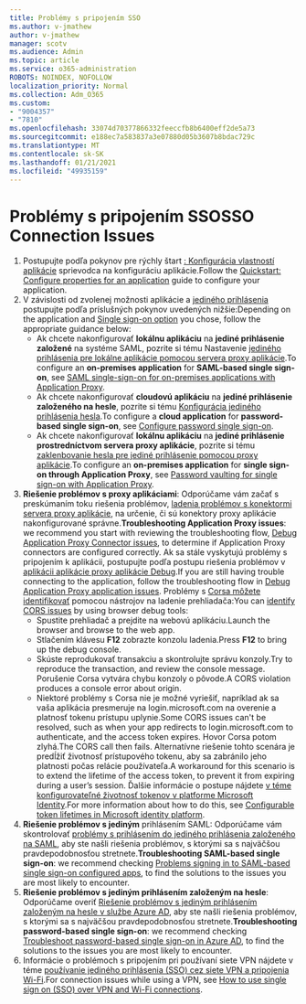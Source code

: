 ```yaml
---
title: Problémy s pripojením SSO
ms.author: v-jmathew
author: v-jmathew
manager: scotv
ms.audience: Admin
ms.topic: article
ms.service: o365-administration
ROBOTS: NOINDEX, NOFOLLOW
localization_priority: Normal
ms.collection: Adm_O365
ms.custom:
- "9004357"
- "7810"
ms.openlocfilehash: 33074d70377866332feeccfb8b6400eff2de5a73
ms.sourcegitcommit: e188ec7a583837a3e07880d05b3607b8bdac729c
ms.translationtype: MT
ms.contentlocale: sk-SK
ms.lasthandoff: 01/21/2021
ms.locfileid: "49935159"
---
```

# <a name="sso-connection-issues"></a><span data-ttu-id="c93d8-102">Problémy s pripojením SSO</span><span class="sxs-lookup"><span data-stu-id="c93d8-102">SSO Connection Issues</span></span>

1. <span data-ttu-id="c93d8-103">Postupujte podľa pokynov pre rýchly štart [: Konfigurácia vlastností aplikácie](https://docs.microsoft.com/azure/active-directory/manage-apps/add-application-portal-configure) sprievodca na konfiguráciu aplikácie.</span><span class="sxs-lookup"><span data-stu-id="c93d8-103">Follow the [Quickstart: Configure properties for an application](https://docs.microsoft.com/azure/active-directory/manage-apps/add-application-portal-configure) guide to configure your application.</span></span>
2. <span data-ttu-id="c93d8-104">V závislosti od zvolenej možnosti aplikácie a [jediného prihlásenia](https://docs.microsoft.com/azure/active-directory/manage-apps/sso-options) postupujte podľa príslušných pokynov uvedených nižšie:</span><span class="sxs-lookup"><span data-stu-id="c93d8-104">Depending on the application and [Single sign-on option](https://docs.microsoft.com/azure/active-directory/manage-apps/sso-options) you chose, follow the appropriate guidance below:</span></span>
    - <span data-ttu-id="c93d8-105">Ak chcete nakonfigurovať **lokálnu aplikáciu** na **jediné prihlásenie založené** na systéme SAML, pozrite si tému Nastavenie [jediného prihlásenia pre lokálne aplikácie pomocou servera proxy aplikácie](https://docs.microsoft.com/azure/active-directory/manage-apps/application-proxy-configure-single-sign-on-on-premises-apps).</span><span class="sxs-lookup"><span data-stu-id="c93d8-105">To configure an **on-premises application** for **SAML-based single sign-on**, see [SAML single-sign-on for on-premises applications with Application Proxy](https://docs.microsoft.com/azure/active-directory/manage-apps/application-proxy-configure-single-sign-on-on-premises-apps).</span></span>
    - <span data-ttu-id="c93d8-106">Ak chcete nakonfigurovať **cloudovú aplikáciu** na **jediné prihlásenie založeného na hesle**, pozrite si tému  [Konfigurácia jediného prihlásenia hesla](https://docs.microsoft.com/azure/active-directory/manage-apps/configure-password-single-sign-on-non-gallery-applications).</span><span class="sxs-lookup"><span data-stu-id="c93d8-106">To configure a **cloud application** for **password-based single sign-on**, see  [Configure password single sign-on](https://docs.microsoft.com/azure/active-directory/manage-apps/configure-password-single-sign-on-non-gallery-applications).</span></span>
    - <span data-ttu-id="c93d8-107">Ak chcete nakonfigurovať **lokálnu aplikáciu** na **jediné prihlásenie prostredníctvom servera proxy aplikácie**, pozrite si tému [zaklenbovanie hesla pre jediné prihlásenie pomocou proxy aplikácie](https://docs.microsoft.com/azure/active-directory/manage-apps/application-proxy-configure-single-sign-on-password-vaulting).</span><span class="sxs-lookup"><span data-stu-id="c93d8-107">To configure an **on-premises application** for **single sign-on through Application Proxy**, see [Password vaulting for single sign-on with Application Proxy](https://docs.microsoft.com/azure/active-directory/manage-apps/application-proxy-configure-single-sign-on-password-vaulting).</span></span>
3. <span data-ttu-id="c93d8-108">**Riešenie problémov s proxy aplikáciami**: Odporúčame vám začať s preskúmaním toku riešenia problémov, [ladenia problémov s konektormi servera proxy aplikácie](https://docs.microsoft.com/azure/active-directory/manage-apps/application-proxy-debug-connectors), na určenie, či sú konektory proxy aplikácie nakonfigurované správne.</span><span class="sxs-lookup"><span data-stu-id="c93d8-108">**Troubleshooting Application Proxy issues**: we recommend you start with reviewing the troubleshooting flow, [Debug Application Proxy Connector issues](https://docs.microsoft.com/azure/active-directory/manage-apps/application-proxy-debug-connectors), to determine if Application Proxy connectors are configured correctly.</span></span> <span data-ttu-id="c93d8-109">Ak sa stále vyskytujú problémy s pripojením k aplikácii, postupujte podľa postupu riešenia problémov v [aplikácii aplikácie proxy aplikácie Debug](https://docs.microsoft.com/azure/active-directory/manage-apps/application-proxy-debug-apps).</span><span class="sxs-lookup"><span data-stu-id="c93d8-109">If you are still having trouble connecting to the application, follow the troubleshooting flow in [Debug Application Proxy application issues](https://docs.microsoft.com/azure/active-directory/manage-apps/application-proxy-debug-apps).</span></span> <span data-ttu-id="c93d8-110">Problémy s [Corsa môžete identifikovať](https://docs.microsoft.com/azure/active-directory/manage-apps/application-proxy-understand-cors-issues#understand-and-identify-cors-issues) pomocou nástrojov na ladenie prehliadača:</span><span class="sxs-lookup"><span data-stu-id="c93d8-110">You can [identify CORS issues](https://docs.microsoft.com/azure/active-directory/manage-apps/application-proxy-understand-cors-issues#understand-and-identify-cors-issues) by using browser debug tools:</span></span>
    - <span data-ttu-id="c93d8-111">Spustite prehliadač a prejdite na webovú aplikáciu.</span><span class="sxs-lookup"><span data-stu-id="c93d8-111">Launch the browser and browse to the web app.</span></span>
    - <span data-ttu-id="c93d8-112">Stlačením klávesu **F12** zobrazte konzolu ladenia.</span><span class="sxs-lookup"><span data-stu-id="c93d8-112">Press **F12** to bring up the debug console.</span></span>
    - <span data-ttu-id="c93d8-113">Skúste reprodukovať transakciu a skontrolujte správu konzoly.</span><span class="sxs-lookup"><span data-stu-id="c93d8-113">Try to reproduce the transaction, and review the console message.</span></span> <span data-ttu-id="c93d8-114">Porušenie Corsa vytvára chybu konzoly o pôvode.</span><span class="sxs-lookup"><span data-stu-id="c93d8-114">A CORS violation produces a console error about origin.</span></span>
    - <span data-ttu-id="c93d8-115">Niektoré problémy s Corsa nie je možné vyriešiť, napríklad ak sa vaša aplikácia presmeruje na login.microsoft.com na overenie a platnosť tokenu prístupu uplynie.</span><span class="sxs-lookup"><span data-stu-id="c93d8-115">Some CORS issues can't be resolved, such as when your app redirects to login.microsoft.com to authenticate, and the access token expires.</span></span> <span data-ttu-id="c93d8-116">Hovor Corsa potom zlyhá.</span><span class="sxs-lookup"><span data-stu-id="c93d8-116">The CORS call then fails.</span></span> <span data-ttu-id="c93d8-117">Alternatívne riešenie tohto scenára je predĺžiť životnosť prístupového tokenu, aby sa zabránilo jeho platnosti počas relácie používateľa.</span><span class="sxs-lookup"><span data-stu-id="c93d8-117">A workaround for this scenario is to extend the lifetime of the access token, to prevent it from expiring during a user’s session.</span></span> <span data-ttu-id="c93d8-118">Ďalšie informácie o postupe nájdete [v téme konfigurovateľné životnosť tokenov v platforme Microsoft Identity](https://docs.microsoft.com/azure/active-directory/develop/active-directory-configurable-token-lifetimes).</span><span class="sxs-lookup"><span data-stu-id="c93d8-118">For more information about how to do this, see [Configurable token lifetimes in Microsoft identity platform](https://docs.microsoft.com/azure/active-directory/develop/active-directory-configurable-token-lifetimes).</span></span>
4. <span data-ttu-id="c93d8-119">**Riešenie problémov s jediným** prihlásením SAML: Odporúčame vám skontrolovať [problémy s prihlásením do jediného prihlásenia založeného na SAML](https://docs.microsoft.com/azure/active-directory/manage-apps/application-sign-in-problem-federated-sso-gallery), aby ste našli riešenia problémov, s ktorými sa s najväčšou pravdepodobnosťou stretnete.</span><span class="sxs-lookup"><span data-stu-id="c93d8-119">**Troubleshooting SAML-based single sign-on**: we recommend checking [Problems signing in to SAML-based single sign-on configured apps](https://docs.microsoft.com/azure/active-directory/manage-apps/application-sign-in-problem-federated-sso-gallery), to find the solutions to the issues you are most likely to encounter.</span></span>
5. <span data-ttu-id="c93d8-120">**Riešenie problémov s jediným prihlásením založeným na hesle**: Odporúčame overiť [Riešenie problémov s jediným prihlásením založeným na hesle v službe Azure AD](https://docs.microsoft.com/azure/active-directory/manage-apps/troubleshoot-password-based-sso), aby ste našli riešenia problémov, s ktorými sa s najväčšou pravdepodobnosťou stretnete.</span><span class="sxs-lookup"><span data-stu-id="c93d8-120">**Troubleshooting password-based single sign-on**: we recommend checking [Troubleshoot password-based single sign-on in Azure AD](https://docs.microsoft.com/azure/active-directory/manage-apps/troubleshoot-password-based-sso), to find the solutions to the issues you are most likely to encounter.</span></span>
6. <span data-ttu-id="c93d8-121">Informácie o problémoch s pripojením pri používaní siete VPN nájdete v téme [používanie jediného prihlásenia (SSO) cez siete VPN a pripojenia Wi-Fi](https://docs.microsoft.com/windows/security/identity-protection/vpn/how-to-use-single-sign-on-sso-over-vpn-and-wi-fi-connections).</span><span class="sxs-lookup"><span data-stu-id="c93d8-121">For connection issues while using a VPN, see [How to use single sign on (SSO) over VPN and Wi-Fi connections](https://docs.microsoft.com/windows/security/identity-protection/vpn/how-to-use-single-sign-on-sso-over-vpn-and-wi-fi-connections).</span></span>
